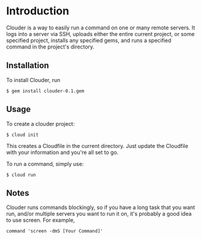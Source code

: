 Introduction
============

Clouder is a way to easily run a command on one or many remote servers. It logs into a server via SSH, uploads either the entire current project, or some specified project, installs any specified gems, and runs a specified command in the project's directory.

Installation
------------

To install Clouder, run

	$ gem install clouder-0.1.gem

Usage
-----

To create a clouder project:

	$ cloud init

This creates a Cloudfile in the current directory. Just update the Cloudfile with your information and you're all set to go.

To run a command, simply use:

	$ cloud run

Notes
-----

Clouder runs commands blockingly, so if you have a long task that you want run, and/or multiple servers you want to run it on, it's probably a good idea to use screen. For example,

	command 'screen -dmS [Your Command]'
